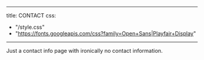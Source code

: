 
---
title: CONTACT
css:
  - "/style.css"
  - "https://fonts.googleapis.com/css?family=Open+Sans|Playfair+Display"
---

Just a contact info page with ironically no contact information.
